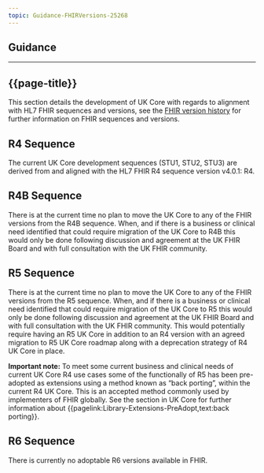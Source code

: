 ```yaml
---
topic: Guidance-FHIRVersions-25268
---
```

## Guidance

---

## {{page-title}}

This section details the development of UK Core with regards to alignment with HL7 FHIR sequences and versions, see the [FHIR version history](https://hl7.org/fhir/directory.html) for further information on FHIR sequences and versions.

## R4 Sequence 
The current UK Core development sequences (STU1, STU2, STU3) are derived from and aligned with the HL7 FHIR R4 sequence version v4.0.1: R4. 

## R4B Sequence
There is at the current time no plan to move the UK Core to any of the FHIR versions from the R4B sequence. When, and if there is a business or clinical need identified that could require migration of the UK Core to R4B this would only be done following discussion and agreement at the UK FHIR Board and with full consultation with the UK FHIR community.

## R5 Sequence
There is at the current time no plan to move the UK Core to any of the FHIR versions from the R5 sequence. When, and if there is a business or clinical need identified that could require migration of the UK Core to R5 this would only be done following discussion and agreement at the UK FHIR Board and with full consultation with the UK FHIR community. This would potentially require having an R5 UK Core in addition to an R4 version with an agreed migration to R5 UK Core roadmap along with a deprecation strategy of R4 UK Core in place.

**Important note:** To meet some current business and clinical needs of current UK Core R4 use cases some of the functionally of R5 has been pre-adopted as extensions using a method known as “back porting”, within the current R4 UK Core. This is an accepted method commonly used by implementers of FHIR globally. See the section in UK Core for further information about {{pagelink:Library-Extensions-PreAdopt,text:back porting}}. 

## R6 Sequence
There is currently no adoptable R6 versions available in FHIR. 
